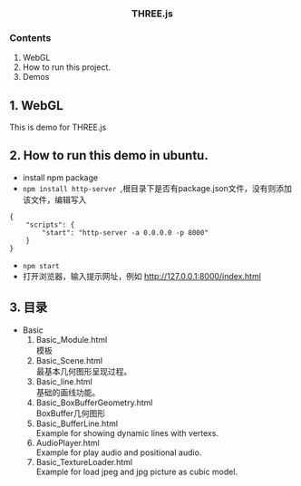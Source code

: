 ### <center>THREE.js</center>

### Contents
1. WebGL
2. How to run this project.
3. Demos

## 1. WebGL
This is demo for THREE.js 

## 2. How to run this demo in ubuntu.
- install npm package
- ```npm install http-server ```,根目录下是否有package.json文件，没有则添加该文件，编辑写入
```    
{
    "scripts": {
        "start": "http-server -a 0.0.0.0 -p 8000"
    }
}
```
- ```npm start```
- 打开浏览器，输入提示网址，例如 http://127.0.0.1:8000/index.html
    
## 3. 目录
- Basic
    1. Basic_Module.html<br>
       模板
    2. Basic_Scene.html<br>
       最基本几何图形呈现过程。
    3. Basic_line.html<br>
       基础的画线功能。
    4. Basic_BoxBufferGeometry.html<br>
       BoxBuffer几何图形
    5. Basic_BufferLine.html<br>
       Example for showing dynamic lines with vertexs.
    6. AudioPlayer.html<br>
       Example for play audio and positional audio.
    7. Basic_TextureLoader.html<br>
       Example for load jpeg and jpg picture as cubic model.
       
